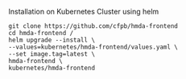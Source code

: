 Installation on Kubernetes Cluster using helm

```
git clone https://github.com/cfpb/hmda-frontend
cd hmda-frontend /
helm upgrade --install \
--values=kubernetes/hmda-frontend/values.yaml \
--set image.tag=latest \
hmda-frontend \
kubernetes/hmda-frontend
```
